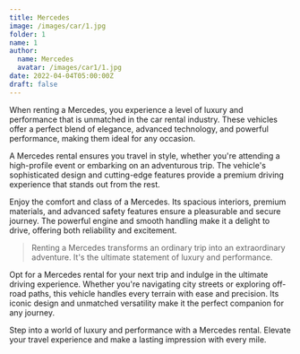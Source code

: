 ```yaml
---
title: Mercedes
image: /images/car/1.jpg
folder: 1
name: 1
author:
  name: Mercedes
  avatar: /images/car1/1.jpg
date: 2022-04-04T05:00:00Z
draft: false
---
```


When renting a Mercedes, you experience a level of luxury and performance that is unmatched in the car rental industry. These vehicles offer a perfect blend of elegance, advanced technology, and powerful performance, making them ideal for any occasion.

A Mercedes rental ensures you travel in style, whether you're attending a high-profile event or embarking on an adventurous trip. The vehicle's sophisticated design and cutting-edge features provide a premium driving experience that stands out from the rest.

Enjoy the comfort and class of a Mercedes. Its spacious interiors, premium materials, and advanced safety features ensure a pleasurable and secure journey. The powerful engine and smooth handling make it a delight to drive, offering both reliability and excitement.

<Blockquote name="Alexender Smith">
  Renting a Mercedes transforms an ordinary trip into an extraordinary adventure. It's the ultimate statement of luxury and performance.
</Blockquote>

Opt for a Mercedes rental for your next trip and indulge in the ultimate driving experience. Whether you're navigating city streets or exploring off-road paths, this vehicle handles every terrain with ease and precision. Its iconic design and unmatched versatility make it the perfect companion for any journey.

Step into a world of luxury and performance with a Mercedes rental. Elevate your travel experience and make a lasting impression with every mile.
